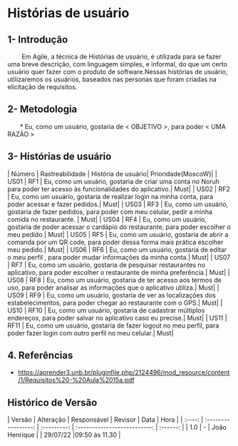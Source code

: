 # Histórias de usuário

## 1- Introdução
&emsp;&emsp; Em Agile, a técnica de Histórias de usuário, é utilizada para se fazer uma breve descrição, com linguagem simples, e informal, do que um certo usuário quer fazer com o produto de software.Nessas histórias de usuário, utilizaremos os usuários, baseados nas personas que foram criadas na elicitação de requisitos.

## 2- Metodologia
&emsp;&emsp;* Eu, como um usuário, gostaria de < OBJETIVO >, para poder < UMA RAZÃO >
## 3- Histórias de usuário

| Número | Rastreabilidade | História de usuário| Prioridade(MoscoW)|
| US01 | RF1 | Eu, como um usuário, gostaria de criar uma conta no Noruh para poder ter acesso às funcionalidades do aplicativo.| Must|
| US02 | RF2 | Eu, como um usuário, gostaria de realizar login na minha conta, para poder acessar e fazer pedidos.| Must|
| US03 | RF3 | Eu, como um usuário, gostaria de fazer pedidos, para poder com meu celular, pedir a minha comida no restaurante. | Must|
| US04 | RF4 | Eu, como um usuário, gostaria de poder acessar o cardápio do restaurante, para poder escolher o meu pedido.| Must|
| US05 | RF5 | Eu, como um usuário, gostaria de abrir a comanda por um QR code, para poder dessa forma mais prática escolher meu pedido.| Must|
| US06 | RF6 | Eu, como um usuário, gostaria de editar o meu perfil , para poder mudar informações da minha conta.| Must|
| US07 | RF7 | Eu, como um usuário, gostaria de pesquisar restaurantes no aplicativo, para poder escolher o restaurante de minha preferência.| Must|
| US08 | RF8 | Eu, como um usuário, gostaria de ter acesso aos termos de uso, para poder analisar as informações que o aplicativo utiliza.| Must|
| US09 | RF9 | Eu, como um usuário, gostaria de ver as localizações dos estabelecimentos, para poder chegar ao restaurante com o GPS.| Must|
| US10 | RF10 | Eu, como um usuário, gostaria de cadastrar múltiplos endereços, para poder salvar no aplicativo caso eu precise.| Must|
| US11 | RF11 | Eu, como um usuário, gostaria de fazer logout no meu perfil, para poder fazer login com outro perfil no meu celular.| Must|

## 4. Referências

- https://aprender3.unb.br/pluginfile.php/2124496/mod_resource/content/1/Requisitos%20-%20Aula%2015a.pdf

## Histórico de Versão

| Versão |      Alteração      | Responsável |           Revisor            |   Data   | Hora  |
| :----: | :-----------------: | :---------: | :--------------------------: | :------: |
|  1.0   |          -          |    João Henrique    |                      | 29/07/22 |09:50 às 11.30 |
